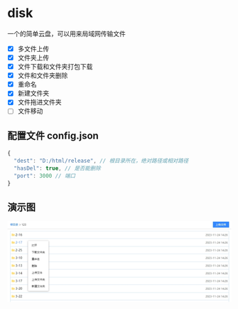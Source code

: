 # disk

一个的简单云盘，可以用来局域网传输文件

- [x] 多文件上传
- [x] 文件夹上传
- [x] 文件下载和文件夹打包下载
- [x] 文件和文件夹删除
- [x] 重命名
- [x] 新建文件夹
- [x] 文件拖进文件夹
- [ ] 文件移动

## 配置文件 config.json

```js
{
  "dest": "D:/html/release", // 根目录所在，绝对路径或相对路径
  "hasDel": true, // 是否能删除
  "port": 3000 // 端口
}
```

## 演示图

![演示图](./public/1.png "演示图")
